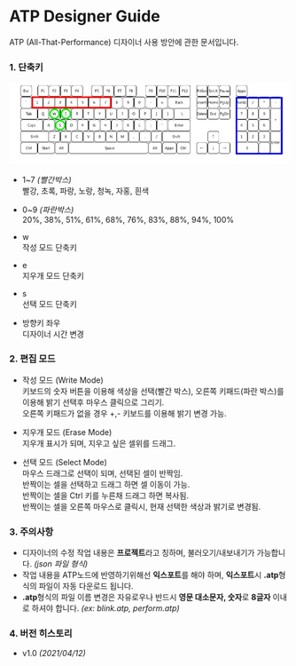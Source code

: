 # ATP Designer Guide
ATP (All-That-Performance) 디자이너 사용 방안에 관한 문서입니다.

### 1. 단축키
![Keyboard Layout](key.jpg)

- 1~7 *(빨간박스)*  
빨강, 초록, 파랑, 노랑, 청녹, 자홍, 흰색


- 0~9 *(파란박스)*  
20%, 38%, 51%, 61%, 68%, 76%, 83%, 88%, 94%, 100%


- w  
작성 모드 단축키


- e  
지우개 모드 단축키


- s  
선택 모드 단축키


- 방향키 좌우  
디자이너 시간 변경

### 2. 편집 모드
- 작성 모드 (Write Mode)  
키보드의 숫자 버튼을 이용해 색상을 선택(빨간 박스), 오른쪽 키패드(파란 박스)를 이용해 밝기 선택후 마우스 클릭으로 그리기.  
오른쪽 키패드가 없을 경우 +,- 키보드를 이용해 밝기 변경 가능.


- 지우개 모드 (Erase Mode)  
지우개 표시가 되며, 지우고 싶은 셀위를 드래그.


- 선택 모드 (Select Mode)  
마우스 드래그로 선택이 되며, 선택된 셀이 반짝임.  
반짝이는 셀을 선택하고 드래그 하면 셀 이동이 가능.  
반짝이는 셀을 Ctrl 키를 누른채 드래그 하면 복사됨.  
반짝이는 셀을 오른쪽 마우스로 클릭시, 현재 선택한 색상과 밝기로 변경됨.


### 3. 주의사항
- 디자이너의 수정 작업 내용은 **프로젝트**라고 칭하며, 불러오기/내보내기가 가능합니다. *(json 파일 형식)*
- 작업 내용을 ATP노드에 반영하기위해선 **익스포트**를 해야 하며, **익스포트**시 **.atp**형식의 파일이 자동 다운로드 됩니다.
- **.atp**형식의 파일 이름 변경은 자유로우나 반드시 **영문 대소문자, 숫자**로 **8글자** 이내로 하셔야 합니다. *(ex: blink.atp, perform.atp)*


### 4. 버전 히스토리
- v1.0 *(2021/04/12)*